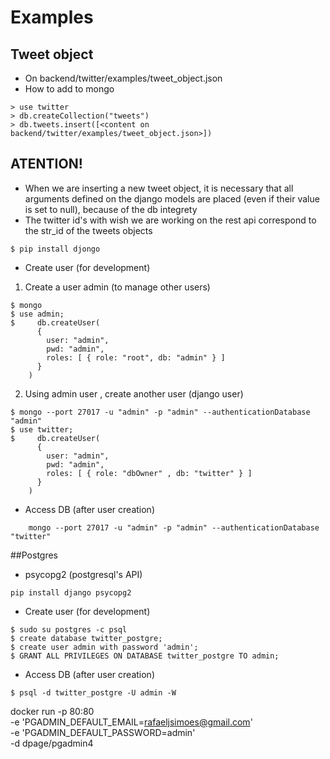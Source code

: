 
# Examples
## Tweet object

 - On backend/twitter/examples/tweet_object.json
 - How to add to mongo
 ```mongo
 > use twitter
 > db.createCollection("tweets")
 > db.tweets.insert([<content on backend/twitter/examples/tweet_object.json>])
 ```

 ## ATENTION!
 - When we are inserting a new tweet object, it is necessary that all arguments defined on the django models are placed (even if their value is set to null), because of the db integrety 
 - The twitter id's with wish we are working on the rest api correspond to the str_id of the tweets objects





 

```
$ pip install djongo
```

- Create user (for development)
1. Create a user admin (to manage other users)
```
$ mongo
$ use admin;
$     db.createUser(
      {
        user: "admin",
        pwd: "admin",
        roles: [ { role: "root", db: "admin" } ]
      }
    )
```
2. Using admin user , create another user (django user)
```
$ mongo --port 27017 -u "admin" -p "admin" --authenticationDatabase "admin"
$ use twitter;
$     db.createUser(
      {
        user: "admin",
        pwd: "admin",
        roles: [ { role: "dbOwner" , db: "twitter" } ]
      }
    )
```

- Access DB (after user creation)
```
    mongo --port 27017 -u "admin" -p "admin" --authenticationDatabase "twitter"
```

##Postgres

- psycopg2 (postgresql's API)
```
pip install django psycopg2
```

- Create user (for development)
```
$ sudo su postgres -c psql
$ create database twitter_postgre;
$ create user admin with password 'admin';
$ GRANT ALL PRIVILEGES ON DATABASE twitter_postgre TO admin;
```

- Access DB (after user creation)
```
$ psql -d twitter_postgre -U admin -W 
```

docker run -p 80:80 \
    -e 'PGADMIN_DEFAULT_EMAIL=rafaeljsimoes@gmail.com' \
    -e 'PGADMIN_DEFAULT_PASSWORD=admin' \
    -d dpage/pgadmin4

